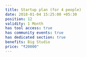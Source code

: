 ```yaml
---
title: Startup plan (for 4 people)
date: 2018-01-04 15:25:00 +05:30
position: 12
validity: 1 Month
has tool access: true
has community events: true
has dedicated section: true
benefits: Big Studio
price: "₹20000"
---
```


